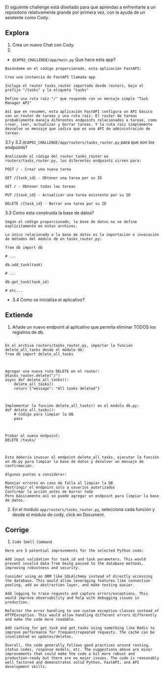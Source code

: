 El siguiente challenge está diseñado para que aprendas a enfrentarte a un repositorio relativamente grande por primera vez, con la ayuda de un asistente como Cody.

## Explora
1. Crea un nuevo Chat con Cody.
2. 
- `@CAP02_CHALLENGE/app/main.py` Que hace esta app?
```
Basándome en el código proporcionado, esta aplicación FastAPI:

Crea una instancia de FastAPI llamada app

Incluye el router tasks_router importado desde routers, bajo el prefijo "/tasks" y la etiqueta "tasks"

Define una ruta raíz "/" que responde con un mensaje simple "Task Manager API"

Así que en resumen, esta aplicación FastAPI configura un API básico con un router de tareas y una ruta raíz. El router de tareas probablemente maneja diferentes endpoints relacionados a tareas, como crear, leer, actualizar y borrar tareas. Y la ruta raíz simplemente devuelve un mensaje que indica que es una API de administración de tareas.
```
3.1 y 3.2 `@CAP02_CHALLENGE/app/routers/tasks_router.py` para que son los endpoints?
```
Analizando el código del router tasks_router en routers/tasks_router.py, los diferentes endpoints sirven para:

POST / - Crear una nueva tarea

GET /{task_id} - Obtener una tarea por su ID

GET / - Obtener todas las tareas

PUT /{task_id} - Actualizar una tarea existente por su ID

DELETE /{task_id} - Borrar una tarea por su ID

```
3.3 Como esta construida la base de datos?

```
Según el código proporcionado, la base de datos no se define explícitamente en estos archivos.

Lo único relacionado a la base de datos es la importación e invocación de métodos del módulo db en tasks_router.py:

from db import db

# ...

db.add_task(task)

# ...

db.get_task(task_id)

# etc...
```
- 3.4 Como se inicializa el aplicativo?

## Extiende
1. Añade un nuevo endpoint al aplicativo que permita eliminar TODOS los registros de db.
``` Para agregar un nuevo endpoint que elimine todos los registros de la base de datos, se puede hacer lo siguiente:

En el archivo routers/tasks_router.py, importar la función delete_all_tasks desde el módulo db:
from db import delete_all_tasks



Agregar una nueva ruta DELETE en el router:
@tasks_router.delete("/")
async def delete_all_tasks():
    delete_all_tasks()
    return {"message": "All tasks deleted"}



Implementar la función delete_all_tasks() en el módulo db.py:
def delete_all_tasks():
    # Código para limpiar la DB
    pass 



Probar el nuevo endpoint:
DELETE /tasks/



Esto debería invocar el endpoint delete_all_tasks, ejecutar la función en db.py para limpiar la base de datos y devolver un mensaje de confirmación.

Algunos puntos a considerar:

Manejar errores en caso de falla al limpiar la DB
Restringir el endpoint solo a usuarios autorizados
Confirmar la acción antes de borrar todo
Pero básicamente así se puede agregar un endpoint para limpiar la base de datos.
```
2. En el modulo `app/routers/tasks_router.py`, selecciona cada función y desde el módulo de cody, click en Document.


## Corrige

1. `Code Smell Command`

```
Here are 5 potential improvements for the selected Python code:

Add input validation for task_id and task parameters. This would prevent invalid data from being passed to the database methods, improving robustness and security.

Consider using an ORM like SQLAlchemy instead of directly accessing the database. This would allow leveraging features like connection pooling, add an abstraction layer, and make testing easier.

Add logging to trace requests and capture errors/exceptions. This would improve observability and help with debugging issues in production.

Refactor the error handling to use custom exception classes instead of HTTPException. This would allow handling different errors differently and make the code more readable.

Add caching for get_task and get_tasks using something like Redis to improve performance for frequent/repeated requests. The cache can be invalidated on updates/deletes.

Overall, the code generally follows good practices around routing, status codes, response models, etc. The suggestions above are minor improvements that could make the code a bit more robust and production-ready but there are no major issues. The code is reasonably well factored and demonstrates solid Python, FastAPI, and API development skills.

```